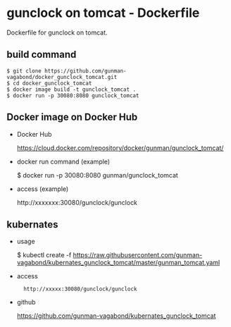 # gunclock on tomcat - Dockerfile

Dockerfile for gunclock on tomcat.

## build command 
    $ git clone https://github.com/gunman-vagabond/docker_gunclock_tomcat.git
    $ cd docker_gunclock_tomcat
    $ docker image build -t gunclock_tomcat .
    $ docker run -p 30080:8080 gunclock_tomcat

## Docker image on Docker Hub

- Docker Hub 

    https://cloud.docker.com/repository/docker/gunman/gunclock_tomcat/

- docker run command (example)

    $ docker run -p 30080:8080 gunman/gunclock_tomcat

- access (example)

    http://xxxxxxx:30080/gunclock/gunclock

## kubernates

- usage

    $ kubectl create -f https://raw.githubusercontent.com/gunman-vagabond/kubernates_gunclock_tomcat/master/gunman_tomcat.yaml

- access

        http://xxxxx:30080/gunclock/gunclock

- github

    https://github.com/gunman-vagabond/kubernates_gunclock_tomcat

